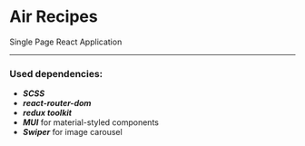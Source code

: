 # Air Recipes
Single Page React Application
***
### Used dependencies: 
- __*SCSS*__
- __*react-router-dom*__
- __*redux toolkit*__
- __*MUI*__ for material-styled components
- __*Swiper*__ for image carousel
